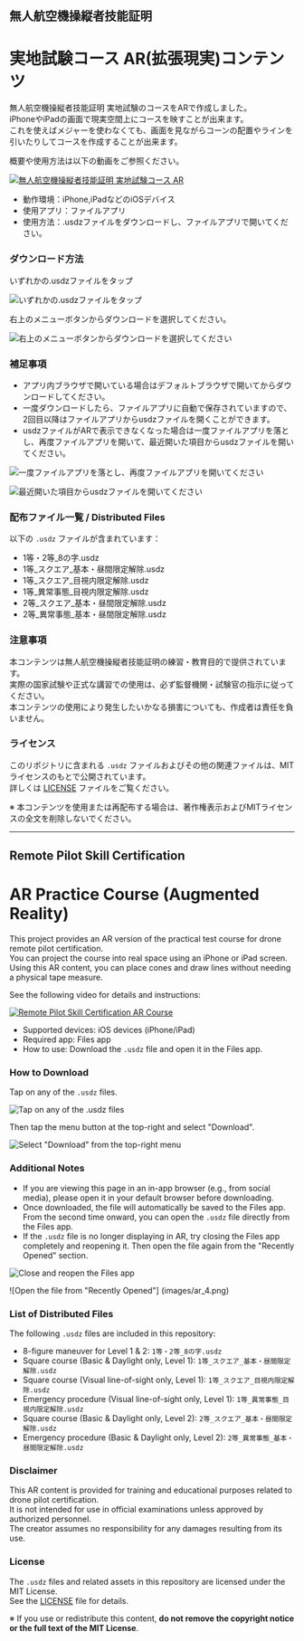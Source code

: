 
## 無人航空機操縦者技能証明 
# 実地試験コース AR(拡張現実)コンテンツ

無人航空機操縦者技能証明 実地試験のコースをARで作成しました。  
iPhoneやiPadの画面で現実空間上にコースを映すことが出来ます。  
これを使えばメジャーを使わなくても、画面を見ながらコーンの配置やラインを引いたりしてコースを作成することが出来ます。  

概要や使用方法は以下の動画をご参照ください。

[![無人航空機操縦者技能証明 実地試験コース AR](http://img.youtube.com/vi/w9anxjQpvg0/0.jpg)](https://youtu.be/w9anxjQpvg0)

- 動作環境：iPhone,iPadなどのiOSデバイス  
- 使用アプリ：ファイルアプリ  
- 使用方法：.usdzファイルをダウンロードし、ファイルアプリで開いてください。

### ダウンロード方法

いずれかの.usdzファイルをタップ

![いずれかの.usdzファイルをタップ](images/ar_1.png)

右上のメニューボタンからダウンロードを選択してください。

![右上のメニューボタンからダウンロードを選択してください](images/ar_2.png)

### 補足事項
- アプリ内ブラウザで開いている場合はデフォルトブラウザで開いてからダウンロードしてください。
- 一度ダウンロードしたら、ファイルアプリに自動で保存されていますので、2回目以降はファイルアプリからusdzファイルを開くことができます。
- usdzファイルがARで表示できなくなった場合は一度ファイルアプリを落とし、再度ファイルアプリを開いて、最近開いた項目からusdzファイルを開いてください。

![一度ファイルアプリを落とし、再度ファイルアプリを開いてください](images/ar_3.png)

![最近開いた項目からusdzファイルを開いてください](images/ar_4.png)


### 配布ファイル一覧 / Distributed Files

以下の `.usdz` ファイルが含まれています：

- 1等・2等_8の字.usdz  
- 1等_スクエア_基本・昼間限定解除.usdz  
- 1等_スクエア_目視内限定解除.usdz  
- 1等_異常事態_目視内限定解除.usdz  
- 2等_スクエア_基本・昼間限定解除.usdz  
- 2等_異常事態_基本・昼間限定解除.usdz

### 注意事項

本コンテンツは無人航空機操縦者技能証明の練習・教育目的で提供されています。  
実際の国家試験や正式な講習での使用は、必ず監督機関・試験官の指示に従ってください。  
本コンテンツの使用により発生したいかなる損害についても、作成者は責任を負いません。

### ライセンス

このリポジトリに含まれる `.usdz` ファイルおよびその他の関連ファイルは、MITライセンスのもとで公開されています。  
詳しくは [LICENSE](./LICENSE) ファイルをご覧ください。

※ 本コンテンツを使用または再配布する場合は、著作権表示およびMITライセンスの全文を削除しないでください。

---

## Remote Pilot Skill Certification  
# AR Practice Course (Augmented Reality)

This project provides an AR version of the practical test course for drone remote pilot certification.  
You can project the course into real space using an iPhone or iPad screen.  
Using this AR content, you can place cones and draw lines without needing a physical tape measure.

See the following video for details and instructions:

[![Remote Pilot Skill Certification AR Course](http://img.youtube.com/vi/w9anxjQpvg0/0.jpg)](https://youtu.be/w9anxjQpvg0)

- Supported devices: iOS devices (iPhone/iPad)  
- Required app: Files app  
- How to use: Download the `.usdz` file and open it in the Files app.

### How to Download

Tap on any of the `.usdz` files.

![Tap on any of the .usdz files](images/ar_1.png)

Then tap the menu button at the top-right and select "Download".

![Select "Download" from the top-right menu](images/ar_2.png)

### Additional Notes
- If you are viewing this page in an in-app browser (e.g., from social media), please open it in your default browser before downloading.
- Once downloaded, the file will automatically be saved to the Files app. From the second time onward, you can open the `.usdz` file directly from the Files app.
- If the `.usdz` file is no longer displaying in AR, try closing the Files app completely and reopening it. Then open the file again from the "Recently Opened" section.

![Close and reopen the Files app](images/ar_3.png)

![Open the file from "Recently Opened"] (images/ar_4.png)

### List of Distributed Files

The following `.usdz` files are included in this repository:

- 8-figure maneuver for Level 1 & 2: `1等・2等_8の字.usdz`  
- Square course (Basic & Daylight only, Level 1): `1等_スクエア_基本・昼間限定解除.usdz`  
- Square course (Visual line-of-sight only, Level 1): `1等_スクエア_目視内限定解除.usdz`  
- Emergency procedure (Visual line-of-sight only, Level 1): `1等_異常事態_目視内限定解除.usdz`  
- Square course (Basic & Daylight only, Level 2): `2等_スクエア_基本・昼間限定解除.usdz`  
- Emergency procedure (Basic & Daylight only, Level 2): `2等_異常事態_基本・昼間限定解除.usdz`

### Disclaimer

This AR content is provided for training and educational purposes related to drone pilot certification.  
It is not intended for use in official examinations unless approved by authorized personnel.  
The creator assumes no responsibility for any damages resulting from its use.

### License

The `.usdz` files and related assets in this repository are licensed under the MIT License.  
See the [LICENSE](./LICENSE) file for details.

※ If you use or redistribute this content, **do not remove the copyright notice or the full text of the MIT License**.


